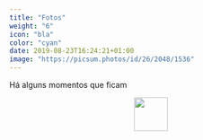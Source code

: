 ```yaml
---
title: "Fotos"
weight: "6"
icon: "bla"
color: "cyan"
date: 2019-08-23T16:24:21+01:00
image: "https://picsum.photos/id/26/2048/1536"
---
```

Há alguns momentos que ficam


<center><img class="home-icon img-circle" src="https://pbs.twimg.com/profile_images/666413114489831424/aJZNErvd.png" width="60px"></center>